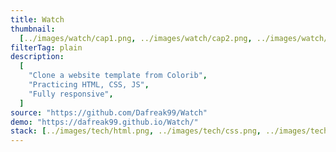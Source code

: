 ```yaml
---
title: Watch
thumbnail:
  [../images/watch/cap1.png, ../images/watch/cap2.png, ../images/watch/cap3.png]
filterTag: plain
description:
  [
    "Clone a website template from Colorib",
    "Practicing HTML, CSS, JS",
    "Fully responsive",
  ]
source: "https://github.com/Dafreak99/Watch"
demo: "https://dafreak99.github.io/Watch/"
stack: [../images/tech/html.png, ../images/tech/css.png, ../images/tech/js.png]
---
```

